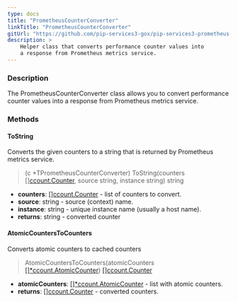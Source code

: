```yaml
---
type: docs
title: "PrometheusCounterConverter"
linkTitle: "PrometheusCounterConverter"
gitUrl: "https://github.com/pip-services3-gox/pip-services3-prometheus-gox"
description: >
    Helper class that converts performance counter values into
    a response from Prometheus metrics service.
---
```


### Description

The PrometheusCounterConverter class allows you to convert performance counter values into a response from Prometheus metrics service.

### Methods

#### ToString
Converts the given counters to a string that is returned by Prometheus metrics service.

> (c *TPrometheusCounterConverter) ToString(counters [][ccount.Counter](../../../components/count/counter), source string, instance string) string

- **counters**: [][ccount.Counter](../../../components/count/counter) - list of counters to convert.
- **source**: string - source (context) name.
- **instance**: string - unique instance name (usually a host name).
- **returns**: string - converted counter


#### AtomicCountersToCounters
Converts atomic counters to cached counters

> AtomicCountersToCounters(atomicCounters [[]*ccount.AtomicCounter](../../../components/count/atomic_counter)) [[]ccount.Counter](../../../components/count/counter)

- **atomicCounters**: [[]*ccount.AtomicCounter](../../../components/count/atomic_counter) - list with atomic counters.
- **returns**: [[]ccount.Counter](../../../components/count/counter) - converted counters.